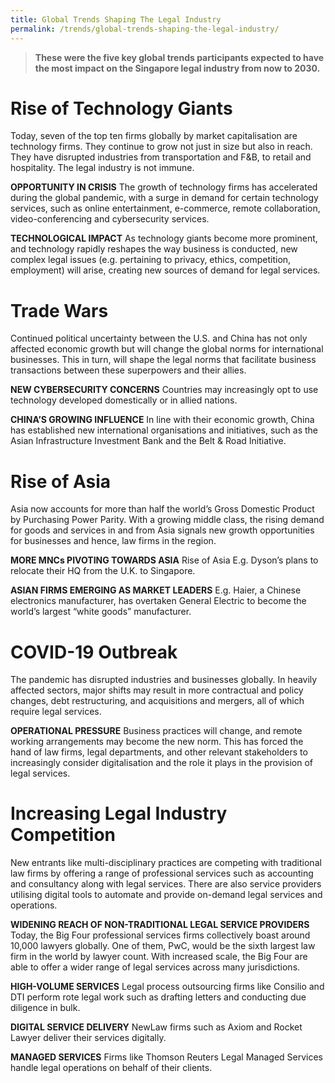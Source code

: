 ```yaml
---
title: Global Trends Shaping The Legal Industry
permalink: /trends/global-trends-shaping-the-legal-industry/
---
```

> **These were the five key global trends participants expected to have the most impact on the Singapore legal industry from now to 2030.**

# Rise of Technology Giants
Today, seven of the top ten firms globally by market capitalisation are technology firms. They continue to grow not just in size but also in reach. They have disrupted industries from transportation and F&B, to retail and hospitality. The legal industry is not immune.

**OPPORTUNITY IN CRISIS**
The growth of technology firms has accelerated during the global pandemic, with a surge in demand for certain technology services, such as online entertainment, e-commerce, remote collaboration, video-conferencing and cybersecurity services.

**TECHNOLOGICAL IMPACT**
As technology giants become more prominent, and technology rapidly reshapes the way business is conducted, new complex legal issues (e.g. pertaining to privacy, ethics, competition, employment) will arise, creating new sources of demand for legal services.

# Trade Wars

Continued political uncertainty between the U.S. and China has not only affected economic growth but will change the global norms for international businesses. This in turn, will shape the legal norms that facilitate business transactions between these superpowers and their allies.

**NEW CYBERSECURITY CONCERNS**
Countries may increasingly opt to use technology developed domestically or in allied nations.

**CHINA’S GROWING INFLUENCE**
In line with their economic growth, China has established new international organisations and initiatives, such as the Asian Infrastructure Investment Bank and the Belt & Road Initiative.

# Rise of Asia
Asia now accounts for more than half the world’s Gross Domestic Product by Purchasing Power Parity. With a growing middle class, the rising demand for goods and services in and from Asia signals new growth opportunities for businesses and hence, law firms in the region.

**MORE MNCs PIVOTING TOWARDS ASIA** 
Rise of Asia E.g. Dyson’s plans to relocate their HQ from the U.K. to Singapore.

**ASIAN FIRMS EMERGING AS MARKET LEADERS** 
E.g. Haier, a Chinese electronics manufacturer, has overtaken General Electric to become the world’s largest “white goods” manufacturer.

# COVID-19 Outbreak

The pandemic has disrupted industries and businesses globally. In heavily affected sectors, major shifts may result in more contractual and policy changes, debt restructuring, and acquisitions and mergers, all of which require legal services.

**OPERATIONAL PRESSURE**
Business practices will change, and remote working arrangements may become the new norm. This has forced the hand of law firms, legal departments, and other relevant stakeholders to increasingly consider digitalisation and the role it plays in the provision of legal services.

# Increasing Legal Industry Competition

New entrants like multi-disciplinary practices are competing with traditional law firms by offering a range of professional services such as accounting and consultancy along with legal services. There are also service providers utilising digital tools to automate and provide on-demand legal services and operations.

**WIDENING REACH OF NON-TRADITIONAL LEGAL SERVICE PROVIDERS**
Today, the Big Four professional services firms collectively boast around 10,000 lawyers globally. One of them, PwC, would be the sixth largest law firm in the world by lawyer count. With increased scale, the Big Four are able to offer a wider range of legal services across many jurisdictions.

**HIGH-VOLUME SERVICES**
Legal process outsourcing firms like Consilio and DTI perform rote legal work such as drafting letters and conducting due diligence in bulk.

**DIGITAL SERVICE DELIVERY**
NewLaw firms such as Axiom and Rocket Lawyer deliver their services digitally.

**MANAGED SERVICES**
Firms like Thomson Reuters Legal Managed Services handle legal operations on behalf of their clients.







